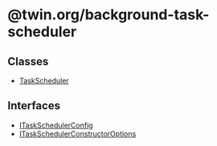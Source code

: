 # @twin.org/background-task-scheduler

## Classes

- [TaskScheduler](classes/TaskScheduler.md)

## Interfaces

- [ITaskSchedulerConfig](interfaces/ITaskSchedulerConfig.md)
- [ITaskSchedulerConstructorOptions](interfaces/ITaskSchedulerConstructorOptions.md)
